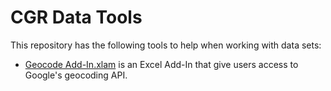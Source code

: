 # CGR Data Tools
This repository has the following tools to help when working with data sets:

* [Geocode Add-In.xlam](https://github.com/cgr-promising-solutions/data-tools/blob/master/Geocode%20Add-In.xlam) is an Excel Add-In that give users access to Google's geocoding API.
